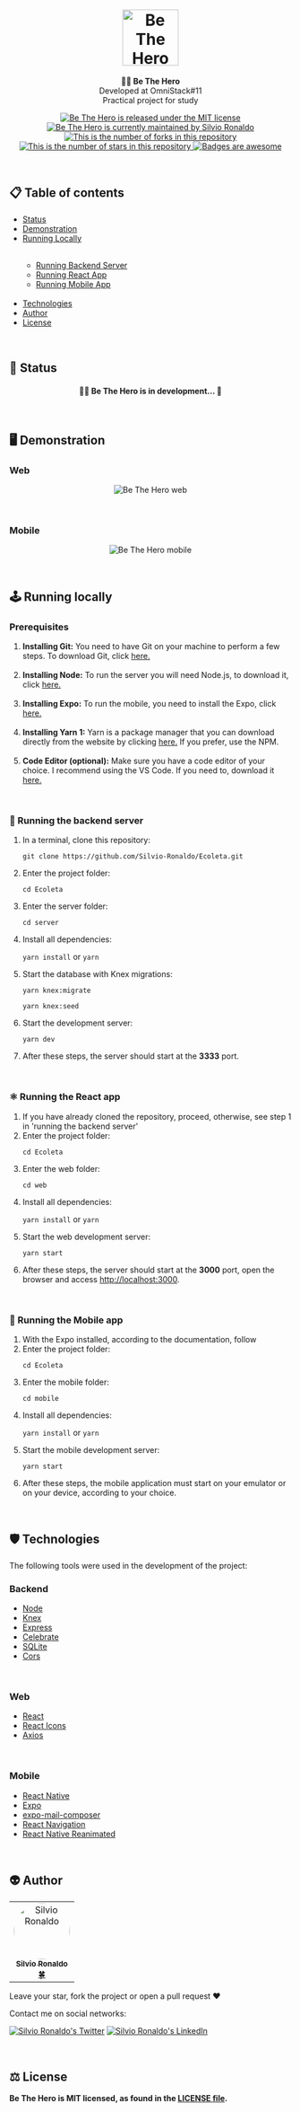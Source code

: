 <h1 align="center">
  <img src="" alt="Be The Hero Logo" height=100 />
</h1>

<p align="center"><strong>🦸‍♀️ Be The Hero</strong></br>Developed at OmniStack#11</br>Practical project for study<p>

<p align="center">
  <a href="./LICENSE">
    <img src="https://img.shields.io/badge/license-MIT-blue" alt="Be The Hero is released under the MIT license" />
  </a>
  <a href="https://GitHub.com/Silvio-Ronaldo/beTheHero/graphs/commit-activity">
    <img src="https://img.shields.io/badge/Maintained%3F-yes-brightgreen" alt="Be The Hero is currently maintained by Silvio Ronaldo" />
  </a>
  <a href="https://GitHub.com/Silvio-Ronaldo/beTheHero/network/">
    <img src="https://img.shields.io/github/forks/Silvio-Ronaldo/beTheHero?style=social" alt="This is the number of forks in this repository" />
  </a>
  <a href="https://GitHub.com/Silvio-Ronaldo/beTheHero/stargazers/">
    <img src="https://img.shields.io/github/stars/Silvio-Ronaldo/beTheHero?style=social" alt="This is the number of stars in this repository" />
  </a>
  <a href="https://github.com/Naereen/badges">
    <img src="https://img.shields.io/badge/badge-awesome-brightgreen" alt="Badges are awesome" />
  </a>
</p></br>



<h2>
  📋 Table of contents
</h2>
<ul>
  <li><a href="https://github.com/Silvio-Ronaldo/beTheHero#-status">Status</a></li>
  <li><a href="https://github.com/Silvio-Ronaldo/beTheHero#%EF%B8%8F-demonstration">Demonstration</a></li>
  <li><a href="https://github.com/Silvio-Ronaldo/beTheHero#%EF%B8%8F-running-locally">Running Locally</a></li></br>
  <ul>
    <li><a href="https://github.com/Silvio-Ronaldo/beTheHero#-running-the-backend-server">Running Backend Server</a></li>  
    <li><a href="https://github.com/Silvio-Ronaldo/beTheHero#%EF%B8%8F-running-the-react-app">Running React App</a></li>
    <li><a href="https://github.com/Silvio-Ronaldo/beTheHero#-running-the-mobile-app">Running Mobile App</a></li></br>
  </ul>
  <li><a href="https://github.com/Silvio-Ronaldo/beTheHero#%EF%B8%8F-technologies">Technologies</a></li>
  <li><a href="https://github.com/Silvio-Ronaldo/beTheHero#-author">Author</a></li>
  <li><a href="https://github.com/Silvio-Ronaldo/beTheHero#%EF%B8%8F-license">License</a></li>
</ul></br>



<h2>📌 Status</h2>
<h4 align="center">🦸‍♀️ Be The Hero is in development... 🚀</h4></br>



<h2>🖥️ Demonstration</h2>
<h3>Web</h3>
  <p align="center">
    <img src="./assets/home.gif" alt="Be The Hero web" />
  </p></br>
  
<h3>Mobile</h3>
  <p align="center">
    <img src="./assets/usage.gif" alt="Be The Hero mobile" />
  </p></br>



<h2>🕹️ Running locally</h2>
<h3>Prerequisites</h3>
<ol>
  <li><strong>Installing Git:</strong> You need to have Git on your machine to perform a few steps. To download Git, click <a href="https://git-scm.com/downloads">here.</a></li></br>
  <li><strong>Installing Node:</strong> To run the server you will need Node.js, to download it, click <a href="https://nodejs.org/en/">here.</a></strong></li></br>
  <li><strong>Installing Expo:</strong> To run the mobile, you need to install the Expo, click <a href="https://docs.expo.io/get-started/installation/">here.</a></li></br>
  <li><strong>Installing Yarn 1:</strong> Yarn is a package manager that you can download directly from the website by clicking <a href="https://classic.yarnpkg.com/en/docs/install#windows-stable">here.</a> If you prefer, use the NPM.</li></br>
  <li><strong>Code Editor (optional):</strong> Make sure you have a code editor of your choice. I recommend using the VS Code. If you need to, download it <a href="https://code.visualstudio.com/Download">here.</a></li>
</ol></br>

<h3>🎲 Running the backend server</h3>
<ol>
  <li>In a terminal, clone this repository:
    <p><code>git clone https://github.com/Silvio-Ronaldo/Ecoleta.git</code></p>
  </li>
  <li>Enter the project folder:
    <p><code>cd Ecoleta</code></p>
  </li>
  <li>Enter the server folder:
    <p><code>cd server</code></p>
  </li>
  <li>Install all dependencies:
    <p><code>yarn install</code> or <code>yarn</code></p>
  </li>
  <li>Start the database with Knex migrations:
    <p><code>yarn knex:migrate</code></p>
    <p><code>yarn knex:seed</code></p>
  </li>
  <li>Start the development server:
    <p><code>yarn dev</code></p>
  </li>
  <li>After these steps, the server should start at the <strong>3333</strong> port.</li>
</ol></br>


<h3>⚛️ Running the React app</h3>
<ol>
  <li>If you have already cloned the repository, proceed, otherwise, see step 1 in 'running the backend server'</li>
  <li>Enter the project folder:
    <p><code>cd Ecoleta</code></p>
  </li>
  <li>Enter the web folder:
    <p><code>cd web</code></p>
  </li>
  <li>Install all dependencies:
    <p><code>yarn install</code> or <code>yarn</code></p>
  </li>
  <li>Start the web development server:
    <p><code>yarn start</code></p>
  </li>
  <li>After these steps, the server should start at the <strong>3000</strong> port, open the browser and access <a href="http://localhost:3000">http://localhost:3000</a>.</li>
</ol></br>


<h3>📱 Running the Mobile app</h3>
<ol>
  <li>With the Expo installed, according to the documentation, follow</li>
  <li>Enter the project folder:
    <p><code>cd Ecoleta</code></p>
  </li>
  <li>Enter the mobile folder:
    <p><code>cd mobile</code></p>
  </li>
  <li>Install all dependencies:
    <p><code>yarn install</code> or <code>yarn</code></p>
  </li>
  <li>Start the mobile development server:
    <p><code>yarn start</code></p>
  </li>
  <li>After these steps, the mobile application must start on your emulator or on your device, according to your choice.</li>
</ol></br>



<h2>🛡️ Technologies</h2>
<p>The following tools were used in the development of the project: </p>

<h3>Backend</h3>
<ul>
  <li><a href="https://nodejs.org/en/">Node</a></li>
  <li><a href="http://knexjs.org">Knex</a></li>
  <li><a href="https://expressjs.com/pt-br/">Express</a></li>
  <li><a href="https://github.com/arb/celebrate">Celebrate</a></li>
  <li><a href="https://www.sqlite.org/index.html">SQLite</a></li>
  <li><a href="https://www.npmjs.com/package/cors">Cors</a></li>
</ul></br>

<h3>Web</h3>
<ul>
  <li><a href="https://pt-br.reactjs.org">React</a></li>
  <li><a href="https://react-icons.github.io/react-icons/">React Icons</a></li>
  <li><a href="https://github.com/axios/axios">Axios</a></li>
</ul></br>

<h3>Mobile</h3>
<ul>
  <li><a href="https://reactnative.dev">React Native</a></li>
  <li><a href="https://expo.io">Expo</a></li>
  <li><a href="https://docs.expo.io/versions/latest/sdk/mail-composer/">expo-mail-composer</a></li>
  <li><a href="https://reactnavigation.org">React Navigation</a></li>
  <li><a href="https://github.com/software-mansion/react-native-reanimated">React Native Reanimated</a></li>
</ul></br>



<h2>👽 Author</h2>
<table>
  <tr>
    <td align="center"><a href="https://github.com/Silvio-Ronaldo"><img style="border-radius: 50%;" src="https://avatars.githubusercontent.com/u/48893927?v=4" width="100px;" alt="Silvio Ronaldo"/><br /><sub><b>Silvio Ronaldo</b></sub></a><br /><a href="https://github.com/Silvio-Ronaldo" title="Silvio Ronaldo">🍀</a></td>
  </tr>
</table>
<p>Leave your star, fork the project or open a pull request ❤️</p>
<p>Contact me on social networks: </p>
<p><a href="https://twitter.com/sivirinoo"><img src="https://img.shields.io/twitter/follow/sivirinoo?style=social" alt="Silvio Ronaldo's Twitter" /></a>
<a href="https://br.linkedin.com/in/silvio-ronaldo77"><img src="https://img.shields.io/badge/-Silvio-blue?style=flat&logo=Linkedin&logoColor=white" alt="Silvio Ronaldo's LinkedIn" /></a></p></br>


<h2>⚖️ License</h2>
<p><strong>Be The Hero is MIT licensed, as found in the <a href="./LICENSE">LICENSE file</a>.</strong></p>





